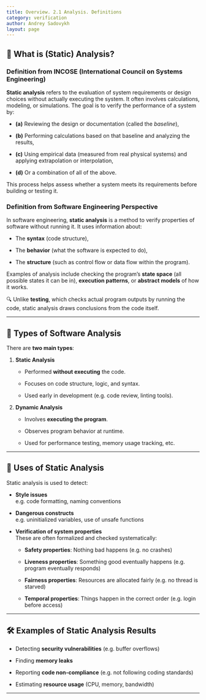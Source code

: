 ```yaml
---
title: Overview. 2.1 Analysis. Definitions
category: verification
author: Andrey Sadovykh
layout: page
---
```


## 📘 What is (Static) Analysis?

### Definition from INCOSE (International Council on Systems Engineering)

**Static analysis** refers to the evaluation of system requirements or design choices without actually executing the system. It often involves calculations, modeling, or simulations. The goal is to verify the performance of a system by:

- **(a)** Reviewing the design or documentation (called the _baseline_),
    
- **(b)** Performing calculations based on that baseline and analyzing the results,
    
- **(c)** Using empirical data (measured from real physical systems) and applying extrapolation or interpolation,
    
- **(d)** Or a combination of all of the above.
    

This process helps assess whether a system meets its requirements before building or testing it.

### Definition from Software Engineering Perspective

In software engineering, **static analysis** is a method to verify properties of software without running it. It uses information about:

- The **syntax** (code structure),
    
- The **behavior** (what the software is expected to do),
    
- The **structure** (such as control flow or data flow within the program).
    

Examples of analysis include checking the program’s **state space** (all possible states it can be in), **execution patterns**, or **abstract models** of how it works.

🔍 Unlike **testing**, which checks actual program outputs by running the code, static analysis draws conclusions from the code itself.

---

## 🧪 Types of Software Analysis

There are **two main types**:

1. **Static Analysis**
    
    - Performed **without executing** the code.
        
    - Focuses on code structure, logic, and syntax.
        
    - Used early in development (e.g. code review, linting tools).
        
2. **Dynamic Analysis**
    
    - Involves **executing the program**.
        
    - Observes program behavior at runtime.
        
    - Used for performance testing, memory usage tracking, etc.
        

---

## 🧰 Uses of Static Analysis

Static analysis is used to detect:

- **Style issues**  
    e.g. code formatting, naming conventions
    
- **Dangerous constructs**  
    e.g. uninitialized variables, use of unsafe functions
    
- **Verification of system properties**  
    These are often formalized and checked systematically:
    
    - **Safety properties**: Nothing bad happens (e.g. no crashes)
        
    - **Liveness properties**: Something good eventually happens (e.g. program eventually responds)
        
    - **Fairness properties**: Resources are allocated fairly (e.g. no thread is starved)
        
    - **Temporal properties**: Things happen in the correct order (e.g. login before access)
        

---

## 🛠️ Examples of Static Analysis Results

- Detecting **security vulnerabilities** (e.g. buffer overflows)
    
- Finding **memory leaks**
    
- Reporting **code non-compliance** (e.g. not following coding standards)
    
- Estimating **resource usage** (CPU, memory, bandwidth)
    

---
